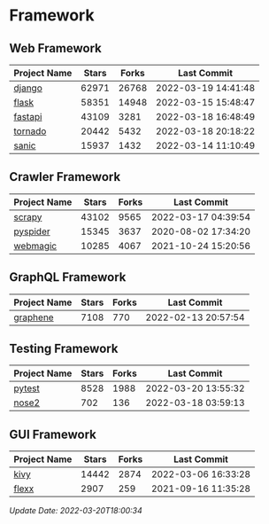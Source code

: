 # Framework

## Web Framework
| Project Name | Stars | Forks | Last Commit |
| ------------ | ----- | ----- | ----------- |
| [django](https://github.com/django/django) | 62971 | 26768 | 2022-03-19 14:41:48 |
| [flask](https://github.com/pallets/flask) | 58351 | 14948 | 2022-03-15 15:48:47 |
| [fastapi](https://github.com/tiangolo/fastapi) | 43109 | 3281 | 2022-03-18 16:48:49 |
| [tornado](https://github.com/tornadoweb/tornado) | 20442 | 5432 | 2022-03-18 20:18:22 |
| [sanic](https://github.com/sanic-org/sanic) | 15937 | 1432 | 2022-03-14 11:10:49 |

## Crawler Framework
| Project Name | Stars | Forks | Last Commit |
| ------------ | ----- | ----- | ----------- |
| [scrapy](https://github.com/scrapy/scrapy) | 43102 | 9565 | 2022-03-17 04:39:54 |
| [pyspider](https://github.com/binux/pyspider) | 15345 | 3637 | 2020-08-02 17:34:20 |
| [webmagic](https://github.com/code4craft/webmagic) | 10285 | 4067 | 2021-10-24 15:20:56 |

## GraphQL Framework
| Project Name | Stars | Forks | Last Commit |
| ------------ | ----- | ----- | ----------- |
| [graphene](https://github.com/graphql-python/graphene) | 7108 | 770 | 2022-02-13 20:57:54 |

## Testing Framework
| Project Name | Stars | Forks | Last Commit |
| ------------ | ----- | ----- | ----------- |
| [pytest](https://github.com/pytest-dev/pytest) | 8528 | 1988 | 2022-03-20 13:55:32 |
| [nose2](https://github.com/nose-devs/nose2) | 702 | 136 | 2022-03-18 03:59:13 |

## GUI Framework
| Project Name | Stars | Forks | Last Commit |
| ------------ | ----- | ----- | ----------- |
| [kivy](https://github.com/kivy/kivy) | 14442 | 2874 | 2022-03-06 16:33:28 |
| [flexx](https://github.com/flexxui/flexx) | 2907 | 259 | 2021-09-16 11:35:28 |

*Update Date: 2022-03-20T18:00:34*